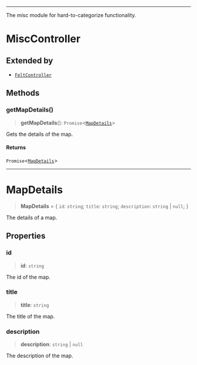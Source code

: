***

The misc module for hard-to-categorize functionality.

# MiscController

## Extended by

- [`FeltController`](Main.md#feltcontroller)

## Methods

### getMapDetails()

> **getMapDetails**(): `Promise`\<[`MapDetails`](#mapdetails)\>

Gets the details of the map.

#### Returns

`Promise`\<[`MapDetails`](#mapdetails)\>

***

# MapDetails

> **MapDetails** = \{ `id`: `string`; `title`: `string`; `description`: `string` \| `null`; \}

The details of a map.

## Properties

### id

> **id**: `string`

The id of the map.

### title

> **title**: `string`

The title of the map.

### description

> **description**: `string` \| `null`

The description of the map.
